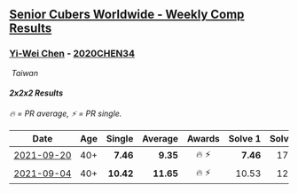 <style>table {white-space: nowrap;}</style>
<link rel="stylesheet" type="text/css" href="/scw-comp/css/flags.css" />

## [Senior Cubers Worldwide - Weekly Comp Results](/scw-comp/results/)
### [Yi-Wei Chen](README.md) - [2020CHEN34](https://www.worldcubeassociation.org/persons/2020CHEN34?event=222)

<i class="flag flag-TW" />&nbsp;Taiwan

#### 2x2x2 Results

<span style="white-space: nowrap;">🔥 = PR average</span>, <span style="white-space: nowrap;">⚡ = PR single</span>.

| Date | Age | Single | Average | Awards | Solve 1 | Solve 2 | Solve 3 | Solve 4 | Solve 5 | Video |
| :--: | :--: | --: | --: | :--: | --: | --: | --: | --: | --: | :-- |
| [2021-09-20](../../results/2021-09-20/222.md) | 40+ | **7.46** | **9.35** | 🔥 ⚡ | **7.46** | 17.18 | 8.63 | 9.91 | 9.52 | [Desktop](https://www.facebook.com/events/836337370416586/permalink/839866716730318) / [Mobile](https://m.facebook.com/events/836337370416586?view=permalink&id=839866716730318) |
| [2021-09-04](../../results/2021-09-04/222.md) | 40+ | **10.42** | **11.65** | 🔥 ⚡ | 10.53 | 12.74 | 16.96 | 11.67 | **10.42** | [Desktop](https://www.facebook.com/events/208105634636421/permalink/211508407629477) / [Mobile](https://m.facebook.com/events/208105634636421?view=permalink&id=211508407629477) |


<!-- Global site tag (gtag.js) - Google Analytics -->
<script async src="https://www.googletagmanager.com/gtag/js?id=UA-86348435-3"></script>
<script>window.dataLayer = window.dataLayer || []; function gtag() {dataLayer.push(arguments);} gtag('js', new Date()); gtag('config', 'UA-86348435-3');</script>
